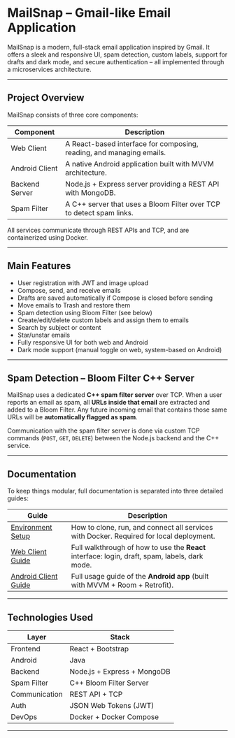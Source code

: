 # MailSnap – Gmail-like Email Application 

MailSnap is a modern, full-stack email application inspired by Gmail. It offers a sleek and responsive UI, spam detection, custom labels, support for drafts and dark mode, and secure authentication – all implemented through a microservices architecture.

---

## Project Overview

MailSnap consists of three core components:

| Component       | Description                                                  |
|-----------------|--------------------------------------------------------------|
|  Web Client     | A React-based interface for composing, reading, and managing emails. |
|  Android Client | A native Android application built with MVVM architecture.  |
|  Backend Server | Node.js + Express server providing a REST API with MongoDB. |
|  Spam Filter    | A C++ server that uses a Bloom Filter over TCP to detect spam links. |

All services communicate through REST APIs and TCP, and are containerized using Docker.

---

## Main Features

- User registration with JWT and image upload
- Compose, send, and receive emails
- Drafts are saved automatically if Compose is closed before sending
- Move emails to Trash and restore them
- Spam detection using Bloom Filter (see below)
- Create/edit/delete custom labels and assign them to emails
- Search by subject or content
- Star/unstar emails
- Fully responsive UI for both web and Android
- Dark mode support (manual toggle on web, system-based on Android)

---

## Spam Detection – Bloom Filter C++ Server

MailSnap uses a dedicated **C++ spam filter server** over TCP. When a user reports an email as spam, all **URLs inside that email** are extracted and added to a Bloom Filter. Any future incoming email that contains those same URLs will be **automatically flagged as spam**.

Communication with the spam filter server is done via custom TCP commands (`POST`, `GET`, `DELETE`) between the Node.js backend and the C++ service.

---

## Documentation

To keep things modular, full documentation is separated into three detailed guides:

| Guide                     | Description |
|---------------------------|-------------|
| [Environment Setup](environment-setup.md) | How to clone, run, and connect all services with Docker. Required for local deployment. |
| [Web Client Guide](web-client-guide.md) | Full walkthrough of how to use the **React** interface: login, draft, spam, labels, dark mode. |
| [Android Client Guide](android-client-guide.md) | Full usage guide of the **Android app** (built with MVVM + Room + Retrofit). |

---

## Technologies Used

| Layer        | Stack                        |
|--------------|------------------------------|
| Frontend     | React + Bootstrap            |
| Android      | Java                         |
| Backend      | Node.js + Express + MongoDB  |
| Spam Filter  | C++ Bloom Filter Server      |
| Communication| REST API + TCP               |
| Auth         | JSON Web Tokens (JWT)        |
| DevOps       | Docker + Docker Compose      |

---

